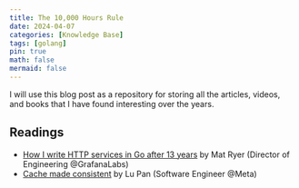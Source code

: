 ```yaml
---
title: The 10,000 Hours Rule
date: 2024-04-07
categories: [Knowledge Base]
tags: [golang]
pin: true
math: false
mermaid: false
---
```


I will use this blog post as a repository for storing all the articles, videos, and books that I have found interesting over the years.

## Readings

- [How I write HTTP services in Go after 13 years](https://grafana.com/blog/2024/02/09/how-i-write-http-services-in-go-after-13-years/) by Mat Ryer (Director of Engineering @GrafanaLabs)
- [Cache made consistent](https://engineering.fb.com/2022/06/08/core-infra/cache-made-consistent/) by Lu Pan (Software Engineer @Meta)
